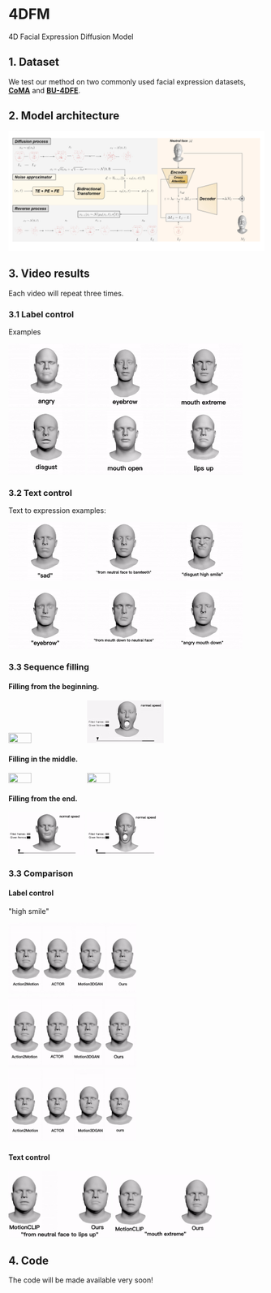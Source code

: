 # 4DFM
4D Facial Expression Diffusion Model

## 1. Dataset
We test our method on two commonly used facial expression datasets, [**CoMA**](https://coma.is.tue.mpg.de/) and [**BU-4DFE**](http://www.cs.binghamton.edu/~lijun/Research/3DFE/3DFE_Analysis.html).

## 2. Model architecture


<img  src="model.jpg"  />

## 3. Video results
Each video will repeat three times.

### 3.1 Label control

Examples


 <img src="results/angry.gif" width="30%" height="30%" /> <img src="results/eyebrow.gif" width="30%" height="30%"  />  <img src="results/mouth_extreme.gif"  width="30%" height="30%"  /> <img src="results/disgust.gif" width="30%" height="30%"  />  <img src="results/mouth_open.gif"  width="30%" height="30%"  /> <img src="results/lips_up.gif"  width="30%" height="30%" /> 


### 3.2 Text control

Text to expression examples:


 <img src="results/text_sad1.gif"   width="30%" height="30%" />     <img src="results/text_bareteeth.gif" width="30%" height="30%"  /> <img src="results/text_angry_mouth_down.gif"  width="30%" height="30%"  />
 
  <img src="results/text_eyebrow1.gif"  width="30%" height="30%" />  <img src="results/text_mouth_down1.gif"  width="30%" height="30%" /> <img src="results/text_disgust_high_smile.gif"  width="30%" height="30%" />



### 3.3 Sequence filling

#### Filling from the beginning.
 <img src="results/ffb_1.gif" width="30%" height="30%"  />  <img src="results/ffb_2.gif"  width="30%" height="30%"  />

#### Filling in the middle.
 <img src="results/fim_1.gif"  width="30%" height="30%" />  <img src="results/fim_2.gif"  width="30%" height="30%"  />
 
 
#### Filling from the end.
 <img src="results/ffe_1.gif"  width="30%" height="30%"  />  <img src="results/ffe_2.gif"  width="30%" height="30%"  />


### 3.3 Comparison
#### Label control
"high smile"


 <img src="results/comp_high_smile.gif"  width="50%" height="50%"  /> 
 
 <img src="results/comp_cheeks_in.gif"  width="50%" height="50%"  /> 
 
 <img src="results/comp_mouth_open.gif"  width="50%" height="50%"  /> 
 
 #### Text control
 
 <img src="results/text_comp_1.gif"  width="40%" height="40%"  /> 
 
 <img src="results/text_comp_2.gif"  width="40%" height="40%"  /> 
 
 
## 4. Code
The code will be made available very soon!
